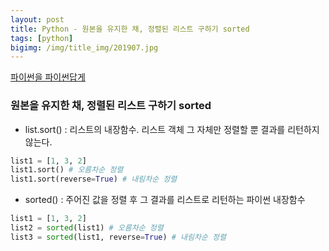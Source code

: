 ```yaml
---
layout: post
title: Python - 원본을 유지한 채, 정렬된 리스트 구하기 sorted
tags: [python]
bigimg: /img/title_img/201907.jpg
---
```


[파이썬을 파이썬답게](https://programmers.co.kr/learn/courses/4008/lessons/12734)

### 원본을 유지한 채, 정렬된 리스트 구하기 sorted
* list.sort() : 리스트의 내장함수. 리스트 객체 그 자체만 정렬할 뿐 결과를 리턴하지 않는다.

```python
list1 = [1, 3, 2]
list1.sort() # 오름차순 정렬
list1.sort(reverse=True) # 내림차순 정렬
```

* sorted() : 주어진 값을 정렬 후 그 결과를 리스트로 리턴하는 파이썬 내장함수

```python
list1 = [1, 3, 2]
list2 = sorted(list1) # 오름차순 정렬
list3 = sorted(list1, reverse=True) # 내림차순 정렬
```